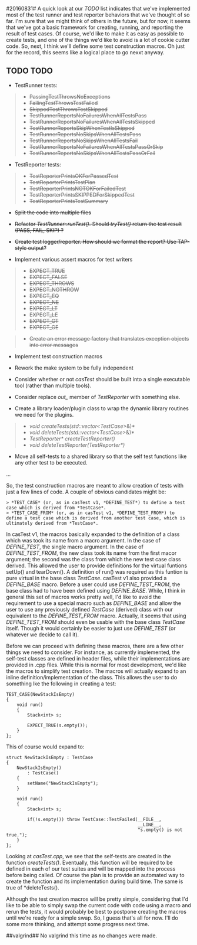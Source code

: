 #20160831#
A quick look at our *TODO* list indicates that we've implemented most of the test runner and test reporter behaviors that we've thought of so far.  I'm sure that we might think of others in the future, but for now, it seems that we've got a basic framework for creating, running, and reporting the result of test cases.  Of course, we'd like to make it as easy as possible to create tests, and one of the things we'd like to avoid is a lot of cookie cutter code.  So, next, I think we'll define some test construction macros.  Oh just for the record, this seems like a logical place to go nexxt anyway.

**TODO**
**TODO**
--------
* TestRunner tests:

>* <del>PassingTestThrowsNoExceptions</del>
>* <del>FailingTestThrowsTestFailed</del>
>* <del>SkippedTestThrowsTestSkipped</del>
>* <del>TestRunnerReportsNoFailuresWhenAllTestsPass</del>
>* <del>TestRunnerReportsNoFailuresWhenAllTestsSkipped</del>
>* <del>TestRunnerReportsSkipWhenTestIsSkipped</del>
>* <del>TestRunnerReportsNoSkipsWhenAllTestsPass</del>
>* <del>TestRunnerReportsNoSkipsWhenAllTestsFail</del>
>* <del>TestRunnerReportsNoFailuresWhenAllTestsPassOrSkip</del>
>* <del>TestRunnerReportsNoSkipsWhenAllTestsPassOrFail</del>

* TestReporter tests:
>* <del>TestReporterPrintsOKForPassedTest</del>
>* <del>TestReporterPrintsTestPlan</del>
>* <del>TestReporterPrintsNOTOKForFailedTest</del>
>* <del>TestReporterPrintsSKIPPEDForSkippedTest</del>
>* <del>TestReporterPrintsTestSummary</del>

* <del>Split the code into multiple files</del>
* <del>Refactor *TestRunner::runTest()*.  Should *tryTest()* return the test result (PASS, FAIL, SKIP) ?</del>
* <del>Create test logger/reporter.  How should we format the report?  Use TAP-style output?</del>

* Implement various assert macros for test writers
>* <del>EXPECT_TRUE</del>
>* <del>EXPECT_FALSE</del>
>* <del>EXPECT_THROWS</del>
>* <del>EXPECT_NOTHROW</del>
>* <del>EXPECT_EQ</del>
>* <del>EXPECT_NE<del>
>* <del>EXPECT_LT</del>
>* <del>EXPECT_LE</del>
>* <del>EXPECT_GT</del>
>* <del>EXPECT_GE<del>

>* <del>Create an error message factory that translates exception objects into
error messages</del>

* Implement test construction macros

* Rework the make system to be fully independent
* Consider whether or not *casTest* should be built into a single executable tool (rather than multiple tools).
* Consider replace *out_* member of *TestReporter* with something else.

* Create a library loader/plugin class to wrap the dynamic library routines we need for the plugins.
>* *void createTests(std::vector<TestCase*>&)*
>* *void deleteTests(std::vector<TestCase*>&)*
>* *TestReporter\* createTestReporter()*
>* *void deleteTestReporter(TestReporter\*)*

* Move all self-tests to a shared library so that the self test functions like any other test to be executed.

...

So, the test construction macros are meant to allow creation of tests with just a few lines of code.  A couple of obvious candidates might be:

	> *TEST_CASE* (or, as in casTest v1, *DEFINE_TEST*) to define a test case which is derived from *TestCase*.
	> *TEST_CASE_FROM* (or, as in casTest v1, *DEFINE_TEST_FROM*) to define a test case which is derived from another test case, which is ultimately derived from *TestCase*.
	
In casTest v1, the macros basically expanded to the definition of a class which was took its name from a macro argument.  In the case of *DEFINE\_TEST*, the single macro argument. In the case of *DEFINE\_TEST\_FROM*, the new class took its name from the first macor argument; the second was the class from which the new test case class derived.  This allowed the user to provide definitions for the virtual funtions setUp() and tearDown().  A definition of run() was required as this funtion is pure virtual in the base class *TestCase*.  casTest v1 also provided a *DEFINE\_BASE* macro.  Before a user could use *DEFINE\_TEST\_FROM*, the base class had to have been defined using *DEFINE\_BASE*.  While, I think in general this set of macros works pretty well, I'd like to avoid the requirement to use a special macro such as *DEFINE\_BASE* and allow the user to use any previously defined *TestCase* (derived) class with our equivalent to the *DEFINE\_TEST\_FROM* macro.  Actually, it seems that using *DEFINE\_TEST\_FROM* should even be usable with the base class *TestCase* itself.  Though it would certainly be easier to just use *DEFINE\_TEST* (or whatever we decide to call it).

Before we can proceed with defining these macros, there are a few other things we need to consider.  For instance, as currently implemented, the self-test classes are defined in header files, while their implementations are provided in .cpp files.  While this is normal for most development, we'd like the macros to simplify test creation.  The macros will actually expand to an inline definition/implementation of the class.  This allows the user to do something lke the following in creating a test:

	TEST_CASE(NewStackIsEmpty)
	{
		void run()
		{
			Stack<int> s;
			
			EXPECT_TRUE(s.empty());
		}
	};
	
This of course would expand to:

	struct NewStackIsEmpty : TestCase
	{
		NewStackIsEmpty()
			: TestCase()
		{
			setName("NewStackIsEmpty");
		}
		
		void run()
		{
			Stack<int> s;
			
			if(!s.empty()) throw TestCase::TestFailed(__FILE__,
			                                          __LINE__,
													  "s.empty() is not true.");
	    }
	};
	
Looking at *casTest.cpp*, we see that the self-tests are created in the function *createTests()*.  Eventually, this function will be required to be defined in each of our test suites and will be mapped into the process before being called.  Of course the plan is to provide an automated way to create the function and its implementation during build time.  The same is true of *deleteTests().

Although the test creation macros will be pretty simple, considering that I'd like to be able to simply swap the current code with code using a macro and rerun the tests, it would probably be best to postpone creating the macros until we're ready for a simple swap.  So, I guess that's all for now.  I'll do some more thinking, and attempt some progress next time.

##valgrind##
No valgrind this time as no changes were made.

